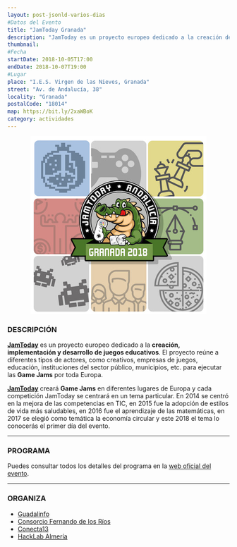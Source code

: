 ```yaml
---
layout: post-jsonld-varios-dias
#Datos del Evento
title: "JamToday Granada"
description: "JamToday es un proyecto europeo dedicado a la creación de juegos educativos"
thumbnail:
#Fecha
startDate: 2018-10-05T17:00
endDate: 2018-10-07T19:00
#Lugar
place: "I.E.S. Virgen de las Nieves, Granada"
street: "Av. de Andalucía, 38"
locality: "Granada"
postalCode: "18014"
map: https://bit.ly/2xaWBoK
category: actividades
---
```


<p align="center">
  <img src="/recursos/2018-10-05/jamtoday_granada_2018.jpg" alt="JamToday Granada Logo" />
</p>

### DESCRIPCIÓN

**[JamToday][1]** es un proyecto europeo dedicado a la **creación, implementación y desarrollo de juegos educativos**. El proyecto reúne a diferentes tipos de actores, como creativos, empresas de juegos, educación, instituciones del sector público, municipios, etc. para ejecutar las **Game Jams** por toda Europa.

**[JamToday][1]** creará **Game Jams** en diferentes lugares de Europa y cada competición JamToday se centrará en un tema particular. En 2014 se centró en la mejora de las competencias en TIC, en 2015 fue la adopción de estilos de vida más saludables, en 2016 fue el aprendizaje de las matemáticas, en 2017 se elegió como temática la economía circular y este 2018 el tema lo conocerás el primer día del evento.

---

### PROGRAMA

Puedes consultar todos los detalles del programa en la [web oficial del evento](http://www.jamtodaygranada.com/).

---

### ORGANIZA

* [Guadalinfo](http://www.guadalinfo.es)
* [Consorcio Fernando de los Ríos](http://www.consorciofernandodelosrios.es)
* [Conecta13](http://conecta13.com)
* [HackLab Almería](http://hacklabalmeria.net)

[1]: http://www.jamtoday.eu